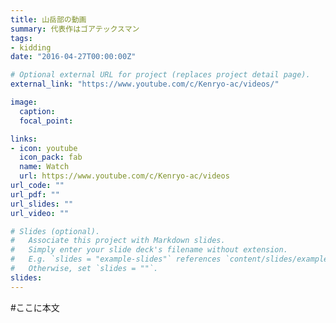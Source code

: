 ```yaml
---
title: 山岳部の動画
summary: 代表作はゴアテックスマン
tags:
- kidding
date: "2016-04-27T00:00:00Z"

# Optional external URL for project (replaces project detail page).
external_link: "https://www.youtube.com/c/Kenryo-ac/videos/"

image:
  caption: 
  focal_point: 

links:
- icon: youtube
  icon_pack: fab
  name: Watch
  url: https://www.youtube.com/c/Kenryo-ac/videos
url_code: ""
url_pdf: ""
url_slides: ""
url_video: ""

# Slides (optional).
#   Associate this project with Markdown slides.
#   Simply enter your slide deck's filename without extension.
#   E.g. `slides = "example-slides"` references `content/slides/example-slides.md`.
#   Otherwise, set `slides = ""`.
slides: 
---
```


#ここに本文